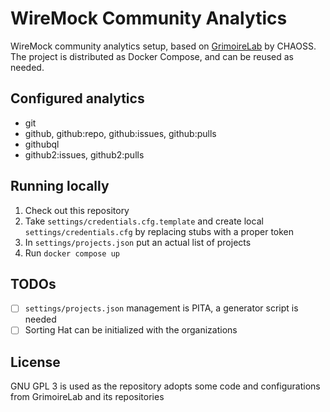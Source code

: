 # WireMock Community Analytics

WireMock community analytics setup, based on [GrimoireLab](https://chaoss.github.io/grimoirelab/)
by CHAOSS.
The project is distributed as Docker Compose, and can be reused as needed.

## Configured analytics

- git
- github, github:repo, github:issues, github:pulls
- githubql
- github2:issues, github2:pulls

## Running locally

1. Check out this repository
2. Take `settings/credentials.cfg.template` and create local `settings/credentials.cfg`
   by replacing stubs with a proper token
3. In `settings/projects.json` put an actual list of projects
4. Run `docker compose up`

## TODOs

- [ ] `settings/projects.json` management is PITA, a generator script is needed
- [ ] Sorting Hat can be initialized with the organizations

## License

GNU GPL 3 is used as the repository adopts some code and configurations from
GrimoireLab and its repositories
